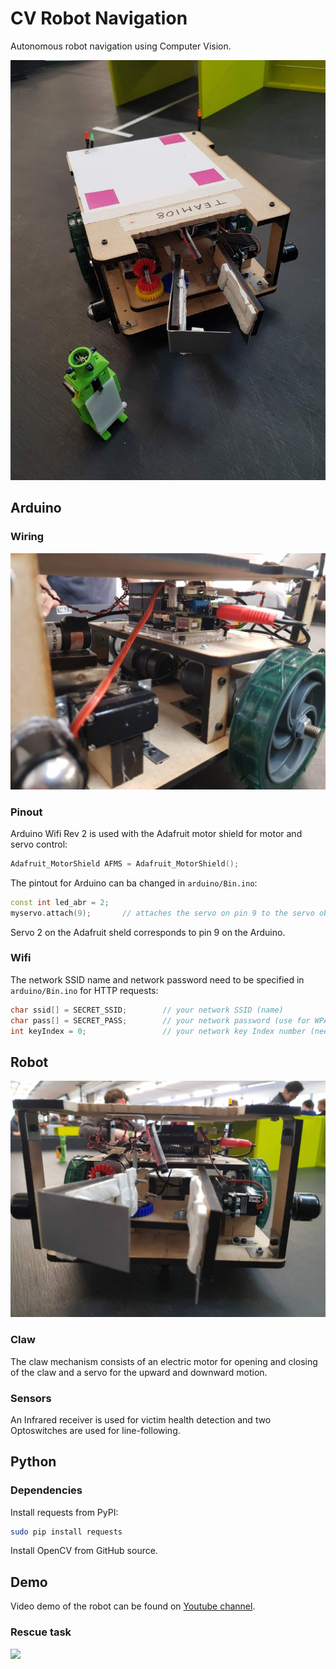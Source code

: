 # CV Robot Navigation
Autonomous robot navigation using Computer Vision.

![](image/robot.jpg)

## Arduino

### Wiring

![](image/side.jpg)

### Pinout

Arduino Wifi Rev 2 is used with the Adafruit motor shield for motor and servo control:

```c++
Adafruit_MotorShield AFMS = Adafruit_MotorShield(); 
```

The pintout for Arduino can ba changed in `arduino/Bin.ino`:

```c++
const int led_abr = 2;
myservo.attach(9);       // attaches the servo on pin 9 to the servo object
```

Servo 2 on the Adafruit sheld corresponds to pin 9 on the Arduino.

### Wifi

The network SSID name and network password need to be specified in `arduino/Bin.ino` for HTTP requests:

```c++
char ssid[] = SECRET_SSID;        // your network SSID (name)
char pass[] = SECRET_PASS;        // your network password (use for WPA, or use as key for WEP)
int keyIndex = 0;                 // your network key Index number (needed only for WEP)
```

## Robot

![](image/front.jpg)

### Claw

The claw mechanism consists of an electric motor for opening and closing of the claw and a servo for the upward and downward motion.

### Sensors

An Infrared receiver is used for victim health detection and two Optoswitches are used for line-following.

## Python

### Dependencies

Install requests from PyPI:

```sh
sudo pip install requests
```

Install OpenCV from GitHub source.

## Demo

Video demo of the robot can be found on [Youtube channel](https://youtu.be/kYkNHKw41CQ).

### Rescue task

![](image/output.gif)